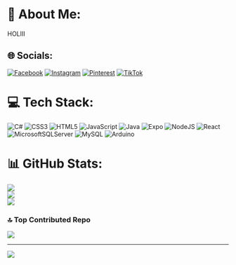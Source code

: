 # 💫 About Me:
HOLIII


## 🌐 Socials:
[![Facebook](https://img.shields.io/badge/Facebook-%231877F2.svg?logo=Facebook&logoColor=white)](https://facebook.com/noelia.moratocaero) [![Instagram](https://img.shields.io/badge/Instagram-%23E4405F.svg?logo=Instagram&logoColor=white)](https://instagram.com/noelia_morato123) [![Pinterest](https://img.shields.io/badge/Pinterest-%23E60023.svg?logo=Pinterest&logoColor=white)](https://pinterest.com/moratocaeronoelia) [![TikTok](https://img.shields.io/badge/TikTok-%23000000.svg?logo=TikTok&logoColor=white)](https://tiktok.com/@noelia.morato) 

# 💻 Tech Stack:
![C#](https://img.shields.io/badge/c%23-%23239120.svg?style=for-the-badge&logo=c-sharp&logoColor=white) ![CSS3](https://img.shields.io/badge/css3-%231572B6.svg?style=for-the-badge&logo=css3&logoColor=white) ![HTML5](https://img.shields.io/badge/html5-%23E34F26.svg?style=for-the-badge&logo=html5&logoColor=white) ![JavaScript](https://img.shields.io/badge/javascript-%23323330.svg?style=for-the-badge&logo=javascript&logoColor=%23F7DF1E) ![Java](https://img.shields.io/badge/java-%23ED8B00.svg?style=for-the-badge&logo=openjdk&logoColor=white) ![Expo](https://img.shields.io/badge/expo-1C1E24?style=for-the-badge&logo=expo&logoColor=#D04A37) ![NodeJS](https://img.shields.io/badge/node.js-6DA55F?style=for-the-badge&logo=node.js&logoColor=white) ![React](https://img.shields.io/badge/react-%2320232a.svg?style=for-the-badge&logo=react&logoColor=%2361DAFB) ![MicrosoftSQLServer](https://img.shields.io/badge/Microsoft%20SQL%20Server-CC2927?style=for-the-badge&logo=microsoft%20sql%20server&logoColor=white) ![MySQL](https://img.shields.io/badge/mysql-%2300000f.svg?style=for-the-badge&logo=mysql&logoColor=white) ![Arduino](https://img.shields.io/badge/-Arduino-00979D?style=for-the-badge&logo=Arduino&logoColor=white)
# 📊 GitHub Stats:
![](https://github-readme-stats.vercel.app/api?username=noeliamorato&theme=nord&hide_border=true&include_all_commits=true&count_private=false)<br/>
![](https://github-readme-streak-stats.herokuapp.com/?user=noeliamorato&theme=nord&hide_border=true)<br/>
![](https://github-readme-stats.vercel.app/api/top-langs/?username=noeliamorato&theme=nord&hide_border=true&include_all_commits=true&count_private=false&layout=compact)

### 🔝 Top Contributed Repo
![](https://github-contributor-stats.vercel.app/api?username=noeliamorato&limit=5&theme=dark&combine_all_yearly_contributions=true)

---
[![](https://visitcount.itsvg.in/api?id=noeliamorato&icon=0&color=0)](https://visitcount.itsvg.in)

<!-- Proudly created with GPRM ( https://gprm.itsvg.in ) -->
